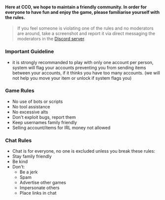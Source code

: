 

#### Here at CCO, we hope to maintain a friendly community. In order for everyone to have fun and enjoy the game, please familiarise yourself with the rules. 

> If you feel someone is violating one of the rules and no moderators are around, take a screenshot and report it via direct messaging the moderators in the [Discord server](https://discord.gg/JREx8xz).
### Important Guideline
* it is strongly recommanded to play with only one account per person, system will flag your accounts preventing you from sending items between your accounts,  if it thinks you have too many accounts. (we will not help you move your item or unlock if system flags you)

### Game Rules
* No use of bots or scripts 
* No tool assistance
* No excessive alts
* Don't exploit bugs, report them
* Keep usernames family friendly
* Selling account/items for IRL money not allowed
### Chat Rules
* Chat is for everyone, no one is excluded unless you break these rules:
* Stay family friendly
* Be kind
* Don't: 
  - Be a jerk
  - Spam  
  - Advertise other games 
  - Impersonate others  
  - Place links in chat
